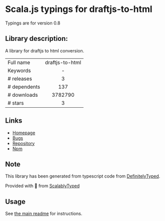 
# Scala.js typings for draftjs-to-html

Typings are for version 0.8

## Library description:
A library for draftjs to html conversion.

|                    |                 |
| ------------------ | :-------------: |
| Full name          | draftjs-to-html |
| Keywords           | - |
| # releases         | 3 |
| # dependents       | 137 |
| # downloads        | 3782790 |
| # stars            | 3 |

## Links
- [Homepage](https://github.com/jpuri/draftjs-to-html#readme)
- [Bugs](https://github.com/jpuri/draftjs-to-html/issues)
- [Repository](https://github.com/jpuri/draftjs-to-html)
- [Npm](https://www.npmjs.com/package/draftjs-to-html)
    


## Note
This library has been generated from typescript code from [DefinitelyTyped](https://definitelytyped.org).

Provided with :purple_heart: from [ScalablyTyped](https://github.com/oyvindberg/ScalablyTyped)

## Usage
See [the main readme](../../readme.md) for instructions.


